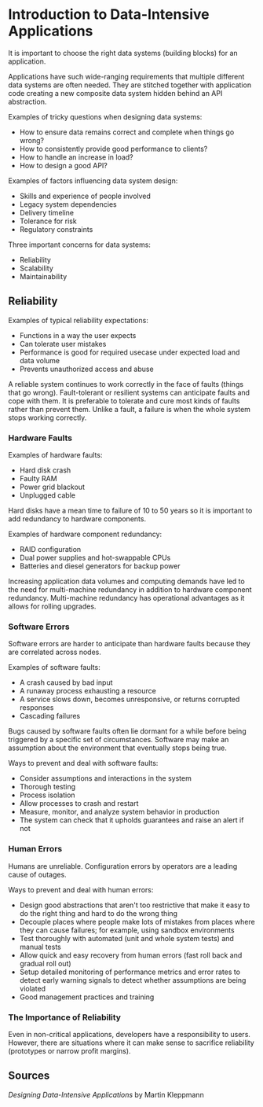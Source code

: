 # Introduction to Data-Intensive Applications

It is important to choose the right data systems (building blocks) for an application.

Applications have such wide-ranging requirements that multiple different data systems are often needed. They are stitched together with application code creating a new composite data system hidden behind an API abstraction.

Examples of tricky questions when designing data systems:
- How to ensure data remains correct and complete when things go wrong?
- How to consistently provide good performance to clients?
- How to handle an increase in load?
- How to design a good API?

Examples of factors influencing data system design:
- Skills and experience of people involved
- Legacy system dependencies
- Delivery timeline
- Tolerance for risk
- Regulatory constraints

Three important concerns for data systems:
- Reliability
- Scalability
- Maintainability

## Reliability

Examples of typical reliability expectations:
- Functions in a way the user expects
- Can tolerate user mistakes
- Performance is good for required usecase under expected load and data volume
- Prevents unauthorized access and abuse

A reliable system continues to work correctly in the face of faults (things that go wrong). Fault-tolerant or resilient systems can anticipate faults and cope with them.
It is preferable to tolerate and cure most kinds of faults rather than prevent them. Unlike a fault, a failure is when the whole system stops working correctly.

### Hardware Faults

Examples of hardware faults:
- Hard disk crash
- Faulty RAM
- Power grid blackout
- Unplugged cable

Hard disks have a mean time to failure of 10 to 50 years so it is important to add redundancy to hardware components. 

Examples of hardware component redundancy:
- RAID configuration
- Dual power supplies and hot-swappable CPUs
- Batteries and diesel generators for backup power

Increasing application data volumes and computing demands have led to the need for multi-machine redundancy in addition to hardware component redundancy. Multi-machine redundancy has operational advantages as it allows for rolling upgrades.

### Software Errors

Software errors are harder to anticipate than hardware faults because they are correlated across nodes.

Examples of software faults:
- A crash caused by bad input
- A runaway process exhausting a resource
- A service slows down, becomes unresponsive, or returns corrupted responses
- Cascading failures

Bugs caused by software faults often lie dormant for a while before being triggered by a specific set of circumstances. Software may make an assumption about the environment that eventually stops being true.

Ways to prevent and deal with software faults:
- Consider assumptions and interactions in the system
- Thorough testing
- Process isolation
- Allow processes to crash and restart
- Measure, monitor, and analyze system behavior in production
- The system can check that it upholds guarantees and raise an alert if not

### Human Errors

Humans are unreliable. Configuration errors by operators are a leading cause of outages.

Ways to prevent and deal with human errors:
- Design good abstractions that aren't too restrictive that make it easy to do the right thing and hard to do the wrong thing
- Decouple places where people make lots of mistakes from places where they can cause failures; for example, using sandbox environments
- Test thoroughly with automated (unit and whole system tests) and manual tests
- Allow quick and easy recovery from human errors (fast roll back and gradual roll out)
- Setup detailed monitoring of performance metrics and error rates to detect early warning signals to detect whether assumptions are being violated
- Good management practices and training

### The Importance of Reliability

Even in non-critical applications, developers have a responsibility to users. However, there are situations where it can make sense to sacrifice reliability (prototypes or narrow profit margins).

## Sources
*Designing Data-Intensive Applications* by Martin Kleppmann
